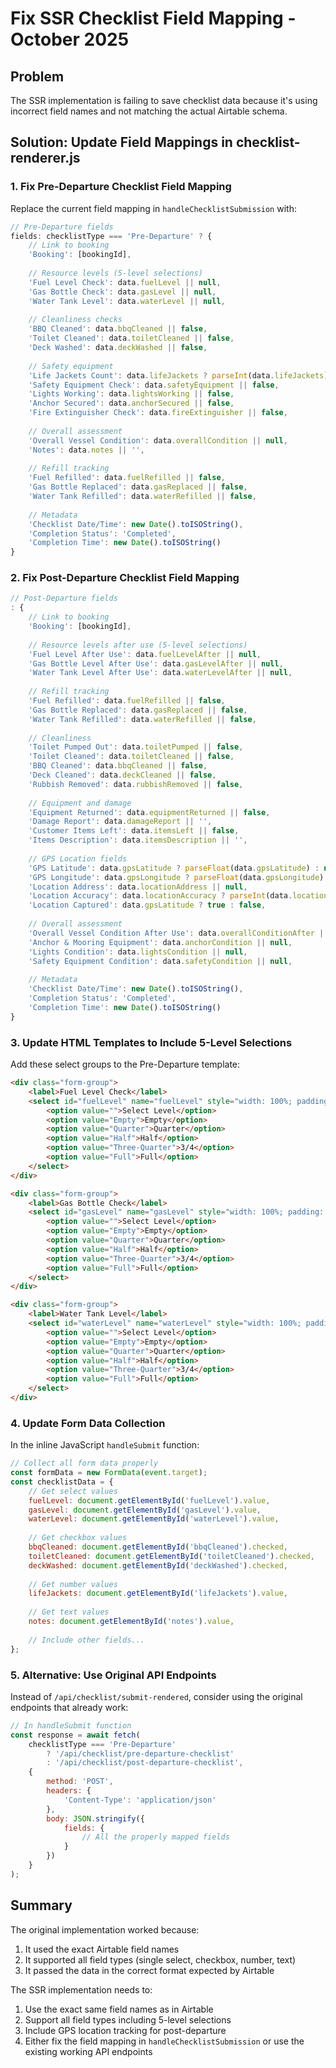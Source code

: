 # Fix SSR Checklist Field Mapping - October 2025

## Problem
The SSR implementation is failing to save checklist data because it's using incorrect field names and not matching the actual Airtable schema.

## Solution: Update Field Mappings in checklist-renderer.js

### 1. Fix Pre-Departure Checklist Field Mapping

Replace the current field mapping in `handleChecklistSubmission` with:

```javascript
// Pre-Departure fields
fields: checklistType === 'Pre-Departure' ? {
    // Link to booking
    'Booking': [bookingId],
    
    // Resource levels (5-level selections)
    'Fuel Level Check': data.fuelLevel || null,
    'Gas Bottle Check': data.gasLevel || null,
    'Water Tank Level': data.waterLevel || null,
    
    // Cleanliness checks
    'BBQ Cleaned': data.bbqCleaned || false,
    'Toilet Cleaned': data.toiletCleaned || false,
    'Deck Washed': data.deckWashed || false,
    
    // Safety equipment
    'Life Jackets Count': data.lifeJackets ? parseInt(data.lifeJackets) : null,
    'Safety Equipment Check': data.safetyEquipment || false,
    'Lights Working': data.lightsWorking || false,
    'Anchor Secured': data.anchorSecured || false,
    'Fire Extinguisher Check': data.fireExtinguisher || false,
    
    // Overall assessment
    'Overall Vessel Condition': data.overallCondition || null,
    'Notes': data.notes || '',
    
    // Refill tracking
    'Fuel Refilled': data.fuelRefilled || false,
    'Gas Bottle Replaced': data.gasReplaced || false,
    'Water Tank Refilled': data.waterRefilled || false,
    
    // Metadata
    'Checklist Date/Time': new Date().toISOString(),
    'Completion Status': 'Completed',
    'Completion Time': new Date().toISOString()
}
```

### 2. Fix Post-Departure Checklist Field Mapping

```javascript
// Post-Departure fields
: {
    // Link to booking
    'Booking': [bookingId],
    
    // Resource levels after use (5-level selections)
    'Fuel Level After Use': data.fuelLevelAfter || null,
    'Gas Bottle Level After Use': data.gasLevelAfter || null,
    'Water Tank Level After Use': data.waterLevelAfter || null,
    
    // Refill tracking
    'Fuel Refilled': data.fuelRefilled || false,
    'Gas Bottle Replaced': data.gasReplaced || false,
    'Water Tank Refilled': data.waterRefilled || false,
    
    // Cleanliness
    'Toilet Pumped Out': data.toiletPumped || false,
    'Toilet Cleaned': data.toiletCleaned || false,
    'BBQ Cleaned': data.bbqCleaned || false,
    'Deck Cleaned': data.deckCleaned || false,
    'Rubbish Removed': data.rubbishRemoved || false,
    
    // Equipment and damage
    'Equipment Returned': data.equipmentReturned || false,
    'Damage Report': data.damageReport || '',
    'Customer Items Left': data.itemsLeft || false,
    'Items Description': data.itemsDescription || '',
    
    // GPS Location fields
    'GPS Latitude': data.gpsLatitude ? parseFloat(data.gpsLatitude) : null,
    'GPS Longitude': data.gpsLongitude ? parseFloat(data.gpsLongitude) : null,
    'Location Address': data.locationAddress || null,
    'Location Accuracy': data.locationAccuracy ? parseInt(data.locationAccuracy) : null,
    'Location Captured': data.gpsLatitude ? true : false,
    
    // Overall assessment
    'Overall Vessel Condition After Use': data.overallConditionAfter || null,
    'Anchor & Mooring Equipment': data.anchorCondition || null,
    'Lights Condition': data.lightsCondition || null,
    'Safety Equipment Condition': data.safetyCondition || null,
    
    // Metadata
    'Checklist Date/Time': new Date().toISOString(),
    'Completion Status': 'Completed',
    'Completion Time': new Date().toISOString()
}
```

### 3. Update HTML Templates to Include 5-Level Selections

Add these select groups to the Pre-Departure template:

```html
<div class="form-group">
    <label>Fuel Level Check</label>
    <select id="fuelLevel" name="fuelLevel" style="width: 100%; padding: 10px; border-radius: 6px;">
        <option value="">Select Level</option>
        <option value="Empty">Empty</option>
        <option value="Quarter">Quarter</option>
        <option value="Half">Half</option>
        <option value="Three-Quarter">3/4</option>
        <option value="Full">Full</option>
    </select>
</div>

<div class="form-group">
    <label>Gas Bottle Check</label>
    <select id="gasLevel" name="gasLevel" style="width: 100%; padding: 10px; border-radius: 6px;">
        <option value="">Select Level</option>
        <option value="Empty">Empty</option>
        <option value="Quarter">Quarter</option>
        <option value="Half">Half</option>
        <option value="Three-Quarter">3/4</option>
        <option value="Full">Full</option>
    </select>
</div>

<div class="form-group">
    <label>Water Tank Level</label>
    <select id="waterLevel" name="waterLevel" style="width: 100%; padding: 10px; border-radius: 6px;">
        <option value="">Select Level</option>
        <option value="Empty">Empty</option>
        <option value="Quarter">Quarter</option>
        <option value="Half">Half</option>
        <option value="Three-Quarter">3/4</option>
        <option value="Full">Full</option>
    </select>
</div>
```

### 4. Update Form Data Collection

In the inline JavaScript `handleSubmit` function:

```javascript
// Collect all form data properly
const formData = new FormData(event.target);
const checklistData = {
    // Get select values
    fuelLevel: document.getElementById('fuelLevel').value,
    gasLevel: document.getElementById('gasLevel').value,
    waterLevel: document.getElementById('waterLevel').value,
    
    // Get checkbox values
    bbqCleaned: document.getElementById('bbqCleaned').checked,
    toiletCleaned: document.getElementById('toiletCleaned').checked,
    deckWashed: document.getElementById('deckWashed').checked,
    
    // Get number values
    lifeJackets: document.getElementById('lifeJackets').value,
    
    // Get text values
    notes: document.getElementById('notes').value,
    
    // Include other fields...
};
```

### 5. Alternative: Use Original API Endpoints

Instead of `/api/checklist/submit-rendered`, consider using the original endpoints that already work:

```javascript
// In handleSubmit function
const response = await fetch(
    checklistType === 'Pre-Departure' 
        ? '/api/checklist/pre-departure-checklist'
        : '/api/checklist/post-departure-checklist',
    {
        method: 'POST',
        headers: {
            'Content-Type': 'application/json'
        },
        body: JSON.stringify({
            fields: {
                // All the properly mapped fields
            }
        })
    }
);
```

## Summary

The original implementation worked because:
1. It used the exact Airtable field names
2. It supported all field types (single select, checkbox, number, text)
3. It passed the data in the correct format expected by Airtable

The SSR implementation needs to:
1. Use the exact same field names as in Airtable
2. Support all field types including 5-level selections
3. Include GPS location tracking for post-departure
4. Either fix the field mapping in `handleChecklistSubmission` or use the existing working API endpoints

